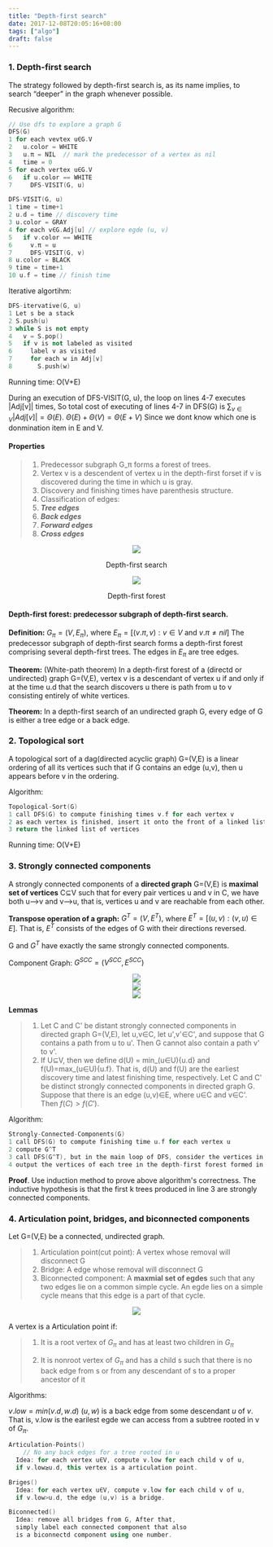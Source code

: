 ```yaml
---
title: "Depth-first search"
date: 2017-12-08T20:05:16+08:00
tags: ["algo"]
draft: false
---
```


### 1. Depth-first search

The strategy followed by depth-first search is, as its name implies, to search “deeper” in the graph whenever possible.

Recusive algorithm:

```cpp
// Use dfs to explore a graph G
DFS(G)
1 for each vevtex u∈G.V
2   u.color = WHITE
3   u.π = NIL  // mark the predecessor of a vertex as nil
4   time = 0
5 for each vertex u∈G.V
6   if u.color == WHITE
7     DFS-VISIT(G, u)
```

```cpp
DFS-VISIT(G, u)
1 time = time+1
2 u.d = time // discovery time
3 u.color = GRAY
4 for each v∈G.Adj[u] // explore egde (u, v)
5   if v.color == WHITE
6     v.π = u
7     DFS-VISIT(G, v)
8 u.color = BLACK
9 time = time+1
10 u.f = time // finish time
```

Iterative algortihm:

```cpp
DFS-itervative(G, u)
1 Let s be a stack
2 S.push(u)
3 while S is not empty
4   v = S.pop()
5   if v is not labeled as visited
6     label v as visited
7     for each w in Adj[v]
8       S.push(w)
```

Running time: O(V+E)

During an execution of DFS-VISIT(G, u), the loop on lines 4-7 executes |Adj[v]| times, So total cost of executing of lines 4-7 in DFS(G) is $\sum_{v∈V}|Adj[v]|=\Theta(E)$. $\Theta(E)+\Theta(V)=\Theta(E+V)$ Since we dont know which one is donmination item in E and V.

#### Properties

>1. Predecessor subgraph G_π forms a forest of trees.
>2. Vertex v is a descendent of vertex u in the depth-first forset if v is discovered during the time in which u is gray.
>3. Discovery and finishing times have parenthesis structure.
>4. Classification of edges:
>   1. ___Tree edges___
>   2. ___Back edges___
>   3. ___Forward edges___
>   4. ___Cross edges___ 

<div style="text-align:center"><img src ="/media/post/img/dfs.png" /></div>

<div style="text-align:center"><p>Depth-first search</p></div>

<div style="text-align:center"><img src ="/media/post/img/dfs-1.png" /></div>

<div style="text-align:center"><p>Depth-first forest</p></div>

#### Depth-first forest: predecessor subgraph of depth-first search. 

**Definition:** $G_π=(V,E_π),$ where $E_π=[(v.π,v):v∈V$ and $v.π≠nil ]$ The predecessor subgraph of depth-first search forms a depth-first forest comprising several depth-first trees. The edges in $E_π$ are tree edges.

**Theorem:** (White-path theorem) In a depth-first forest of a (directd or undirected) graph G=(V,E), vertex v is a descendant of vertex u if and only if at the time u.d that the search discovers u there is path from u to v consisting entirely of white vertices.

**Theorem:** In a depth-first search of an undirected graph G, every edge of G is either a tree edge or a back edge.

### 2. Topological sort

A topological sort of a dag(directed acyclic graph) G=(V,E) is a linear ordering of all its vertices such that if G contains an edge (u,v), then u appears before v in the ordering.

Algorithm:

```cpp
Topological-Sort(G)
1 call DFS(G) to compute finishing times v.f for each vertex v
2 as each vertex is finished, insert it onto the front of a linked list
3 return the linked list of vertices
```

Running time: O(V+E)

### 3. Strongly connected components

A strongly connected components of a **directed graph** G=(V,E) is **maximal set of vertices** C⊆V such that for every pair vertices u and v in C, we have both u⟶v and v⟶u, that is, vertices u and v are reachable from each other.

**Transpose operation of a graph:** $G^T=(V,E^T),$ where $E^T=[(u,v):(v,u)∈E]$. That is, $E^T$ consists of the edges of G with their directions reversed.

G and $G^T$ have exactly the same strongly connected components.

Component Graph: $G^{SCC}=(V^{SCC},E^{SCC})$

<div style="text-align:center"><img src ="/media/post/img/dfs-2.png" /></div>

<div style="text-align:center"><img src ="/media/post/img/dfs-3.png" /></div>

<div style="text-align:center"><img src ="/media/post/img/dfs-4.png" /></div>

**Lemmas**

>1. Let C and C' be distant strongly connected components in directed graph G=(V,E), let u,v∈C, let u',v'∈C', and suppose that G contains a path from u to u'. Then G cannot also contain a path v'  to v'.
>2. If U⊆V, then we define d(U) = min_(u∈U){u.d} and f(U)=max_(u∈U){u.f}. That is, d(U) and f(U) are the earliest discovery time and latest finishing time, respectively. Let C and C' be distinct strongly connected components in directed graph G. Suppose that there is an edge (u,v)∈E, where u∈C and v∈C'. Then $f(C) > f(C')$. 

Algorithm:

```cpp
Strongly-Connected-Components(G)
1 call DFS(G) to compute finishing time u.f for each vertex u
2 compute G^T
3 call DFS(G^T), but in the main loop of DFS, consider the vertices in order of decreasing u.f
4 output the vertices of each tree in the depth-first forest formed in line 3 as a separate strongly connected component
```

**Proof**. Use induction method to prove above algorithm's correctness. The inductive hypothesis is that the first k trees produced in line 3 are strongly connected components.

### 4. Articulation point, bridges, and biconnected components

Let G=(V,E) be a connected, undirected graph.

> 1. Articulation point(cut point): A vertex whose removal will disconnect G
> 2. Bridge: A edge whose removal will disconnect G
> 3. Biconnected component: A **maxmial set of egdes** such that any two edges lie on a common simple cycle. An egde lies on a simple cycle means that this edge is a part of that cycle. 

<div style="text-align:center"><img src ="/media/post/img/dfs-5.png" /></div>

A vertex is a Articulation point if:

> 1. It is a root vertex of $G_π$ and has at least two children in $G_π$
>
>
> 2. It is nonroot vertex of $G_π$ and has a child s such that there is no back edge from s or from any descendant of s to a proper ancestor of it 

Algorithms:

$v.low=min(v.d,w.d)$ $(u,w)$ is a back edge from some descendant $u$ of $v$. That is, v.low is  the earilest egde we can access from a subtree rooted in v of $G_π$.

```cpp
Articulation-Points()
    // No any back edges for a tree rooted in u
  Idea: for each vertex u∈V, compute v.low for each child v of u, 
  if v.low≥u.d, this vertex is a articulation point.

Briges()
  Idea: for each vertex u∈V, compute v.low for each child v of u,
  if v.low>u.d, the edge (u,v) is a bridge.

Biconnected()
  Idea: remove all bridges from G, After that, 
  simply label each connected component that also 
  is a biconnectd component using one number.  
```
